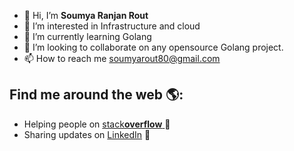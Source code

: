 - 👋 Hi, I’m **Soumya Ranjan Rout**
- 👀 I’m interested in Infrastructure and cloud
- 🌱 I’m currently learning Golang
- 💞️ I’m looking to collaborate on any opensource Golang project.
- 📫 How to reach me soumyarout80@gmail.com

## Find me around the web 🌎: 
- Helping people on <a href="https://stackoverflow.com/users/7897544/soumya"> stack**overflow** </a> 🏓
- Sharing updates on <a href="https://www.linkedin.com/in/soumya-rout/">LinkedIn</a> 💼
<!---
soumyarout80/soumyarout80 is a ✨ special ✨ repository because its `README.md` (this file) appears on your GitHub profile.
You can click the Preview link to take a look at your changes.
--->
